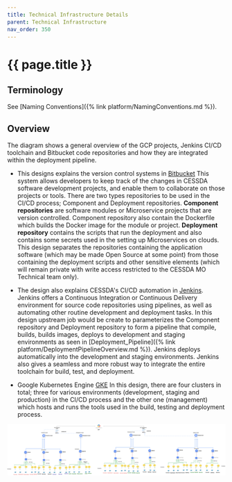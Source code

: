 ```yaml
---
title: Technical Infrastructure Details
parent: Technical Infrastructure
nav_order: 350
---
```


# {{ page.title }}

## Terminology

See [Naming Conventions]({% link platform/NamingConventions.md %}).

## Overview

The diagram shows a general overview of the GCP projects, Jenkins CI/CD toolchain
and Bitbucket code repositories and how they are integrated within the deployment pipeline.

* This designs explains the version control systems in [Bitbucket](https://bitbucket.org/cessda/)
This system allows developers to keep track of the changes in CESSDA software development projects,
and enable them to collaborate on those projects or tools.
There are two types repositories to be used in the CI/CD process; Component and Deployment repositories.
**Component repositories** are software modules or Microservice projects that are version controlled.
Component repository also contain the Dockerfile which builds the Docker image for the module or project.
**Deployment repository** contains the scripts that run the deployment and also contains some secrets used in the setting up Microservices on clouds.
This design separates the repositories containing the application software (which may be made Open Source at some point)
from those containing the deployment scripts and other sensitive elements
(which will remain private with write access restricted to the CESSDA MO Technical team only).

* The design also explains CESSDA's CI/CD automation in [Jenkins](https://jenkins.cessda.eu/).
Jenkins offers a Continuous Integration or Continuous Delivery environment for source code repositories using pipelines,
as well as automating other routine development and deployment tasks.
In this design upstream job would be create to parameterizes the Component repository and Deployment repository
to form a pipeline that compile, builds, builds images, deploys to  development and staging environments as seen in [Deployment_Pipeline]({% link platform/DeploymentPipelineOverview.md %}).
Jenkins deploys automatically into the development and staging environments.
Jenkins also gives a seamless and more robust way to integrate the entire toolchain for build, test, and deployment.

* Google Kubernetes Engine [GKE](https://console.cloud.google.com/kubernetes/)
In this design, there are four clusters in total; three for various environments
(development, staging and production) in the CI/CD process and the other one (management)
which hosts and runs the tools used in the build, testing and deployment process.

![GCPMainProjectStructure](../assets/GCPMainProjectStructure.png)
